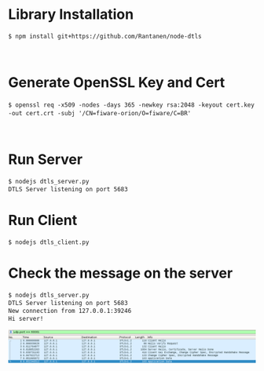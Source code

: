 # Library Installation

```
$ npm install git+https://github.com/Rantanen/node-dtls
```

<br>

# Generate OpenSSL Key and Cert

`$ openssl req -x509 -nodes -days 365 -newkey rsa:2048 -keyout cert.key -out cert.crt -subj '/CN=fiware-orion/O=fiware/C=BR'`

<br>

# Run Server

```
$ nodejs dtls_server.py
DTLS Server listening on port 5683
```

# Run Client

```
$ nodejs dtls_client.py
```

# Check the message on the server

```
$ nodejs dtls_server.py
DTLS Server listening on port 5683
New connection from 127.0.0.1:39246
Hi server!
```

![](../img/dtls2.png)


